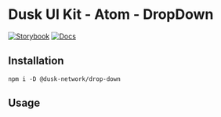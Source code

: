 # Dusk UI Kit - Atom - DropDown

[![Storybook](https://img.shields.io/badge/Storybook-Component_Playground-%23FF4785?style=flat&logo=storybook)](https://dusk-network.github.io/dusk-ui-kit/?path=/story/components-atoms-drop-down)
[![Docs](https://img.shields.io/badge/Documentation-%235E35CF?style=flat)](https://dusk-network.github.io/dusk-ui-kit/docs/components/atoms/drop-down)

## Installation

```
npm i -D @dusk-network/drop-down
```

## Usage

<!-- MARKDOWN-AUTO-DOCS:START (CODE:src=../../../examples/src/atoms/DropDown_01.svelte) -->
<!-- MARKDOWN-AUTO-DOCS:END -->
